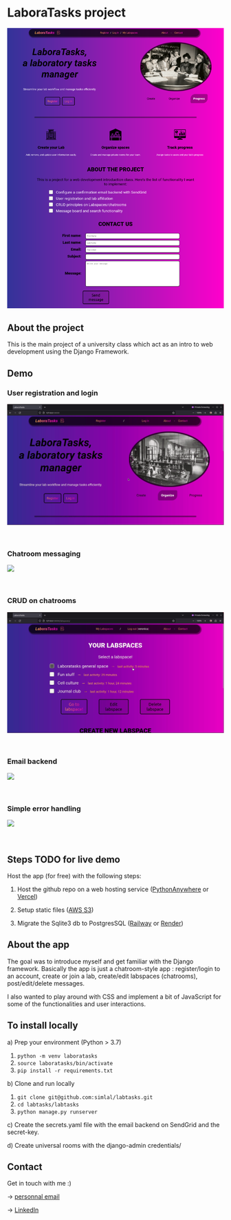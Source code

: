 # LaboraTasks project
<img src="Laboratasks_home.png" width=750px text-align="center">

## About the project

This is the main project of a university class which act as an intro to web development using the Django Framework.


## Demo

### User registration and login

![](https://github.com/simlal/labtasks/blob/main/register.gif)

<br>

### Chatroom messaging

![](https://github.com/simlal/labtasks/blob/main/messaging.gif)

<br>

### CRUD on chatrooms

![](https://github.com/simlal/labtasks/blob/main/crud_labspaces.gif)

<br>

### Email backend

![](https://github.com/simlal/labtasks/blob/main/email_backend2.gif)

<br>

### Simple error handling

![](https://github.com/simlal/labtasks/blob/main/basic_errors.gif)

<br>

## Steps TODO for live demo
Host the app (for free) with the following steps:
1. Host the github repo on a web hosting service ([PythonAnywhere](https://PythonAnywhere.com) or [Vercel](https://vercel.com))

2. Setup static files ([AWS S3](www.https://aws.amazon.com/s3/))

3. Migrate the Sqlite3 db to PostgresSQL ([Railway](https://aws.amazon.com/s3/) or [Render](https://render.com/docs/databases))


## About the app
The goal was to introduce myself and get familiar with the Django framework. Basically the app is just a chatroom-style app : register/login to an account, create or join a lab, create/edit labspaces (chatrooms), post/edit/delete messages.

I also wanted to play around with CSS and implement a bit of JavaScript for some of the functionalities and user interactions.


## To install locally
a) Prep your environment (Python > 3.7)
1. `python -m venv laboratasks`
2. `source laboratasks/bin/activate`
3. `pip install -r requirements.txt`

b) Clone and run locally
1. `git clone git@github.com:simlal/labtasks.git`
2. `cd labtasks/labtasks`
3. `python manage.py runserver`

c) Create the secrets.yaml file with the email backend on SendGrid and the secret-key.

d) Create universal rooms with the django-admin credentials/

## Contact
Get in touch with me :)

-> [personnal email](mailto:simlalonde@hotmail.com)

-> [LinkedIn](https://www.linkedin.com/in/simon-lalonde/)
